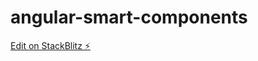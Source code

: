 # angular-smart-components

[Edit on StackBlitz ⚡️](https://stackblitz.com/edit/stackblitz-starters-wlrjwx)